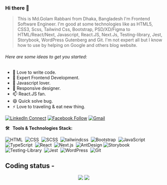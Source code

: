 ### Hi there 👋

> This is Md.Golam Rabbani from Dhaka, Bangladesh I'm Frontend Software Engineer. I'm good at some technologies like as HTML5, CSS3, Scss, Tailwind Css, Bootstrap, PSD/XD/Figma to HTML/React/Next, Javascript, React.JS, Next.Js, Testing-library, Jest, Storybook, WordPress Gutenberg and Git. I'm not expert all but I know how to use by helping on Google and others blog website.

###### Here are some ideas to get you started:

- 🔭 Love to write code.
- 🌱 Expert Frontend Development.
- 🤔 Javascript lover.
- 💬 Responsive designer.
- 📫 React.JS fan.
- 😄 Quick solve bug.
- ⚡ Love to traveling & eat new thing. 

[![LinkedIn Connect](https://img.shields.io/badge/%20-Connect-black?color=14171A&labelColor=212121&logo=linkedin&logoColor=ffffff)](https://www.linkedin.com/in/rabbanicse69/)
[![Facebook Follow](https://img.shields.io/badge/%20-Connect-black?color=14171A&labelColor=1976d2&logo=facebook&logoColor=ffffff)](https://www.facebook.com/golamrabbani.69/)
[![Gmail](https://img.shields.io/badge/%20-Send%20Mail-black?color=14171A&labelColor=ef5350&logo=gmail&logoColor=ffffff)](mailto:rabbani.cse.69@gmail.com?subject=From%20GitHub&body=Hi,%20there.%20Found%20you%20from%20GitHub.)


**🛠 &nbsp; Tools & Technologies Stack:**

![HTML](https://img.shields.io/badge/-HTML-333333?style=flat&logo=HTML5)&nbsp;
![CSS](https://img.shields.io/badge/-CSS-333333?style=flat&logo=CSS3&logoColor=1572B6)&nbsp;
![SCSS](https://img.shields.io/badge/-SCSS-333333?style=flat&logo=SASS&logoColor=1572B6)&nbsp;
![tailwindcss](https://img.shields.io/badge/-tailwindcss-333333?style=flat&logo=tailwindcss&logoColor=1572B6)&nbsp;
![Bootstrap](https://img.shields.io/badge/-Bootstrap-333333?style=flat&logo=bootstrap&logoColor=563D7C)&nbsp;
![JavaScript](https://img.shields.io/badge/-JavaScript-333333?style=flat&logo=javascript)&nbsp;
![TypeScript](https://img.shields.io/badge/-TypeScript-333333?style=flat&logo=TypeScript&logoColor=563D7C)&nbsp;
![React](https://img.shields.io/badge/-React-333333?style=flat&logo=react)&nbsp;
![Next.js](https://img.shields.io/badge/-Next.js-333333?style=flat&logo=next.js)&nbsp;
![AntDesign](https://img.shields.io/badge/-AntDesign-0081CB?style=plastic&logo=AntDesign)
![Storybook](https://img.shields.io/badge/-Storybook-333333?style=flat&logo=Storybook&logoColor=563D7C)&nbsp;
![Testing-Library](https://img.shields.io/badge/-TestingLibrary-333333?style=flat&logo=TestingLibrary&logoColor=563D7C)&nbsp;
![Jest](https://img.shields.io/badge/-Jest-333333?style=flat&logo=Jest&logoColor=563D7C)&nbsp;
![WordPress](https://img.shields.io/badge/-WordPress-333333?style=flat&logo=wordpress&logoColor=563D7C)&nbsp;
![Git](https://img.shields.io/badge/-Git-333333?style=flat&logo=git)&nbsp;
<br/>

## **Coding status -**

<p align = "center">
<img src="https://github-readme-stats.vercel.app/api?username=rabbani6020&count_private=true&include_all_commits=true&show_icons=true&theme=gotham&line_height=27&hide_border=true">

<img src="https://github-readme-stats.vercel.app/api/top-langs/?username=rabbani6020&show_icons=true&hide=html,css&theme=gotham&line_height=27&hide_border=true">

</p>
